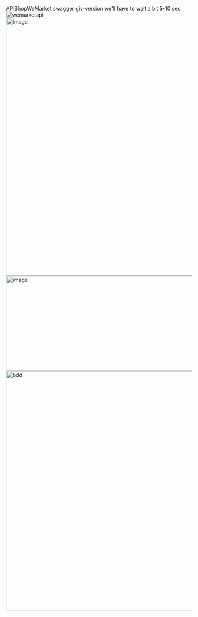 APIShopWeMarket swagger giv-version we'll have to wait a bit 5-10 sec
![wemarketapi](https://github.com/user-attachments/assets/aa7a63a6-e2ca-4ca0-8ad5-7641bef76af6)
<img width="900" height="700" alt="image" src="https://github.com/user-attachments/assets/6ed456e9-e09b-4311-ae61-a58308d59994" />
<img width="900" height="258" alt="image" src="https://github.com/user-attachments/assets/32fa86cf-1264-4233-b18d-4d1be5ecc4de" />
<img width="900" height="650" alt="bdd" src="https://github.com/user-attachments/assets/7d6ec883-024b-4548-af34-bbbe8a942ec8" />
